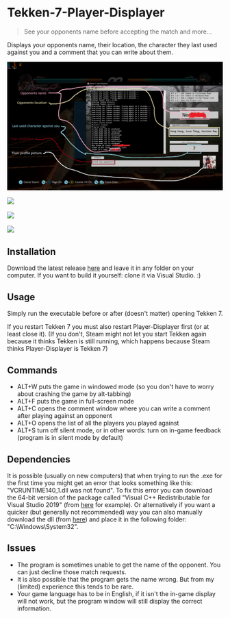 # Tekken-7-Player-Displayer
> See your opponents name before accepting the match and more...

Displays your opponents name, their location, the character they last used against you and a comment that you can write about them.

![](https://github.com/ParadiseAigo/Tekken-7-Player-Displayer/blob/ip-17082022/7git.png)

![](https://github.com/ParadiseAigo/Tekken-7-Player-Displayer/blob/master/2git.png)

![](https://github.com/ParadiseAigo/Tekken-7-Player-Displayer/blob/master/5git.png)

![](https://github.com/ParadiseAigo/Tekken-7-Player-Displayer/blob/master/8git.png)

## Installation
Download the latest release [here](https://github.com/ParadiseAigo/Tekken-7-Player-Displayer/releases) and leave it in any folder on your computer. If you want to build it yourself: clone it via Visual Studio. :)

## Usage
Simply run the executable before or after (doesn't matter) opening Tekken 7.

If you restart Tekken 7 you must also restart Player-Displayer first (or at least close it). (If you don't, Steam might not let you start Tekken again because it thinks Tekken is still running, which happens because Steam thinks Player-Displayer is Tekken 7) 

## Commands
* ALT+W  puts the game in windowed mode (so you don't have to worry about crashing the game by alt-tabbing)
* ALT+F  puts the game in full-screen mode
* ALT+C  opens the comment window where you can write a comment after playing against an opponent
* ALT+O  opens the list of all the players you played against
* ALT+S  turn off silent mode, or in other words: turn on in-game feedback (program is in silent mode by default)

## Dependencies
It is possible (usually on new computers) that when trying to run the .exe for the first time you might get an error that looks something like this: "VCRUNTIME140_1.dll was not found". To fix this error you can download the 64-bit version of the package called "Visual C++ Redistributable for Visual Studio 2019" (from [here](https://www.sts-tutorial.com/download/credistributable2019) for example). Or alternatively if you want a quicker (but generally not recommended) way you can also manually download the dll (from [here](https://www.dll-files.com/vcruntime140_1.dll.html)) and place it in the following folder: "C:\Windows\System32".

## Issues
* The program is sometimes unable to get the name of the opponent. You can just decline those match requests.
* It is also possible that the program gets the name wrong. But from my (limited) experience this tends to be rare.
* Your game language has to be in English, if it isn't the in-game display will not work, but the program window will still display the correct information.
